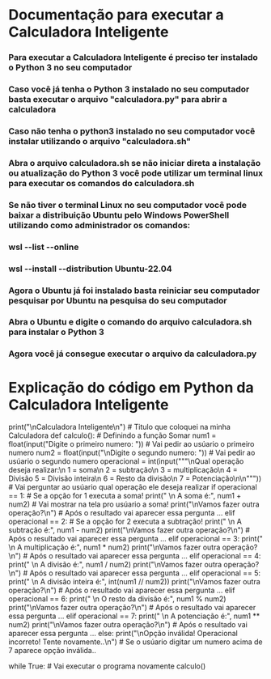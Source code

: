 # Documentação para executar a Calculadora Inteligente
### Para executar a Calculadora Inteligente é preciso ter instalado o Python 3 no seu computador
### Caso você já tenha o Python 3 instalado no seu computador basta executar o arquivo "calculadora.py" para abrir a calculadora
### Caso não tenha o python3 instalado no seu computador você instalar utilizando o arquivo "calculadora.sh" 
### Abra o arquivo calculadora.sh se não iniciar direta a  instalação ou atualização do Python 3 você pode utilizar um terminal linux para executar os comandos do calculadora.sh
### Se não tiver o terminal Linux no seu computador você pode baixar a distribuição Ubuntu pelo Windows PowerShell utilizando como administrador os comandos:
### wsl --list --online
### wsl --install --distribution Ubuntu-22.04
### Agora o Ubuntu já foi instalado basta reiniciar seu computador pesquisar por Ubuntu na pesquisa do seu computador
### Abra o Ubuntu e digite o comando do arquivo calculadora.sh para instalar o Python 3 
### Agora você já consegue executar o arquivo da calculadora.py

# Explicação do código em Python da Calculadora Inteligente
print("\nCalculadora Inteligente\n") # Titulo que coloquei na minha Calculadora
def calculo(): # Definindo a função Somar
        num1 = float(input("Digite o primeiro numero: ")) # Vai pedir ao usúario o primeiro numero
        num2 = float(input("\nDigite o segundo numero: "))  # Vai pedir ao usúario o segundo numero
        operacional = int(input("""\nQual operação deseja realizar:\n 1 = soma\n 2 = subtração\n 3 = multiplicação\n 4 = Divisão 
 5 = Divisão inteira\n 6 = Resto da divisão\n 7 = Potenciação\n\n""")) # Vai perguntar ao usúario qual operação ele deseja realizar
        if operacional == 1: # Se a opção for 1 executa a soma!
            print(" \n A soma é:", num1 + num2) # Vai mostrar na tela pro usúario a soma!
            print("\nVamos fazer outra operação?\n") # Após o resultado vai aparecer essa pergunta ...
        elif operacional == 2:    # Se a opção for 2 executa a subtração!
            print(" \n A subtração é:", num1 - num2)
            print("\nVamos fazer outra operação?\n") # Após o resultado vai aparecer essa pergunta ...
        elif operacional == 3:
            print(" \n A multiplicação é:", num1 * num2)
            print("\nVamos fazer outra operação?\n") # Após o resultado vai aparecer essa pergunta ...
        elif operacional == 4:
            print(" \n A divisão é:", num1 / num2)
            print("\nVamos fazer outra operação?\n") # Após o resultado vai aparecer essa pergunta ...
        elif operacional == 5:
            print(" \n A divisão inteira é:", int(num1 // num2))
            print("\nVamos fazer outra operação?\n") # Após o resultado vai aparecer essa pergunta ...
        elif operacional == 6:
            print(" \n O resto da divisão é:", num1 % num2)
            print("\nVamos fazer outra operação?\n") # Após o resultado vai aparecer essa pergunta ...
        elif operacional == 7:
            print(" \n A potenciação é:", num1 ** num2)
            print("\nVamos fazer outra operação?\n") # Após o resultado vai aparecer essa pergunta ...
        else:
            print("\nOpção inválida! Operacional incorreto! Tente novamente..\n") # Se o usúario digitar um numero acima de 7 aparece opção inválida..
          
        
while True:  # Vai executar o programa novamente 
    calculo()
    



